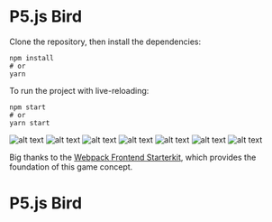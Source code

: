 # P5.js Bird

Clone the repository, then install the
dependencies:

```
npm install
# or
yarn
```

To run the project with live-reloading:

```
npm start
# or
yarn start
```

![alt text](https://github.com/virtumonde/p5js-bird/blob/master/image1.png?raw=true)
![alt text](https://github.com/virtumonde/p5js-bird/blob/master/image2.png?raw=true)
![alt text](https://github.com/virtumonde/p5js-bird/blob/master/image3.png?raw=true)
![alt text](https://github.com/virtumonde/p5js-bird/blob/master/image4.png?raw=true)
![alt text](https://github.com/virtumonde/p5js-bird/blob/master/image5.png?raw=true)
![alt text](https://github.com/virtumonde/p5js-bird/blob/master/image6.png?raw=true)
![alt text](https://github.com/virtumonde/p5js-bird/blob/master/image7.png?raw=true)



Big thanks to the [Webpack Frontend
Starterkit](https://github.com/wbkd/webpack-starter), which provides the
foundation of this game concept.

# P5.js Bird

